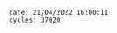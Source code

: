 

                date: 21/04/2022 16:00:11
                cycles: 37020

                         
